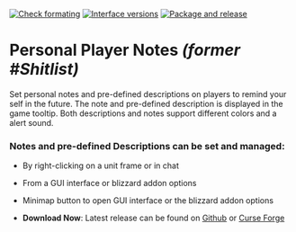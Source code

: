 [![Check formating](https://github.com/Limmek/Shitlist/actions/workflows/luacheck.yml/badge.svg)](https://github.com/Limmek/Shitlist/actions/workflows/luacheck.yml)
[![Interface versions](https://github.com/Limmek/Shitlist/actions/workflows/interface-version.yml/badge.svg)](https://github.com/Limmek/Shitlist/actions/workflows/interface-version.yml)
[![Package and release](https://github.com/Limmek/Shitlist/actions/workflows/build.yml/badge.svg)](https://github.com/Limmek/Shitlist/actions/workflows/build.yml)

# Personal Player Notes *(former #Shitlist)*
Set personal notes and pre-defined descriptions on players to remind your self in the future. The note and pre-defined description is displayed in the game tooltip. Both descriptions and notes support different colors and a alert sound.

### Notes and pre-defined Descriptions can be set and managed:
- By right-clicking on a unit frame or in chat
- From a GUI interface or blizzard addon options
- Minimap button to open GUI interface or the blizzard addon options

- **Download Now**: Latest release can be found on [Github](https://github.com/Limmek/Shitlist/releases) or [Curse Forge](https://www.curseforge.com/wow/addons/personal-player-notes)
